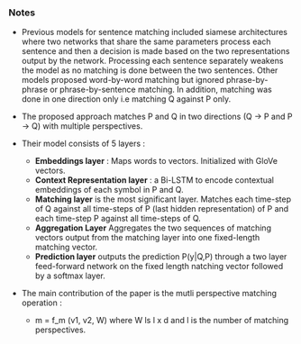 ### Notes

* Previous models for sentence matching included siamese architectures where two networks that share the same parameters process each sentence and then a decision is made based on the two representations output by the network. Processing each sentence separately weakens the model as no matching is done between the two sentences. Other models proposed word-by-word matching but ignored phrase-by-phrase or phrase-by-sentence matching. In addition, matching was done in one direction only i.e matching Q against P only.
* The proposed approach matches P and Q in two directions (Q -> P and P -> Q) with multiple perspectives.
* Their model consists of 5 layers : 

    * **Embeddings layer** : Maps words to vectors. Initialized with GloVe vectors.
    * **Context Representation layer** : a Bi-LSTM to encode contextual embeddings of each symbol in P and Q.
    * **Matching layer** is the most significant layer. Matches each time-step of Q against all time-steps of P (last hidden         representation) of P and each time-step P against all time-steps of Q.
    * **Aggregation Layer** Aggregates the two sequences of matching vectors output from the matching layer into one fixed-length matching vector.
    * **Prediction layer** outputs the prediction P(y|Q,P) through a two layer feed-forward network on the fixed length natching vector followed by a softmax layer.
   
* The main contribution of the paper is the mutli perspective matching operation :
    * m = f_m (v1, v2, W) where W ls l x d and l is the number of matching perspectives.
